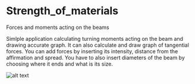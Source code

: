# Strength_of_materials
Forces and moments acting on the beams

Simlple application calculating turning moments acting on the beam and drawing accurate graph. It can also calculate and draw graph of tangential forces. You can add forces by inserting its intensity, distance from the affirmation and spread. You have to also insert diameters of the beam by choosing where it ends and what is its size.

![alt text](https://imgur.com/dFhFwWd)
